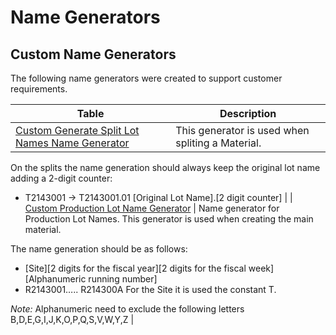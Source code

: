 # Name Generators

## Custom Name Generators

The following name generators were created to support customer requirements.

| Table                     | Description       |
| ------                    | ------            |
| [Custom Generate Split Lot Names Name Generator](/AMSOsram/techspec>artifacts>namegenerators>CustomGenerateSplitLotNamesNameGenerator) | This generator is used when spliting a Material.

On the splits the name generation should always keep the original lot name adding a 2-digit counter:

* T2143001 -> T2143001.01 [Original Lot Name].[2 digit counter] | 
| [Custom Production Lot Name Generator](/AMSOsram/techspec>artifacts>namegenerators>CustomProductionLotNameGenerator) | Name generator for Production Lot Names. This generator is used when creating the main material.

The name generation should be as follows:
- [Site][2 digits for the fiscal year][2 digits for the fiscal week][Alphanumeric running number]
- R2143001….. R214300A
For the Site it is used the constant T.

*Note:*
Alphanumeric need to exclude the following letters B,D,E,G,I,J,K,O,P,Q,S,V,W,Y,Z | 


